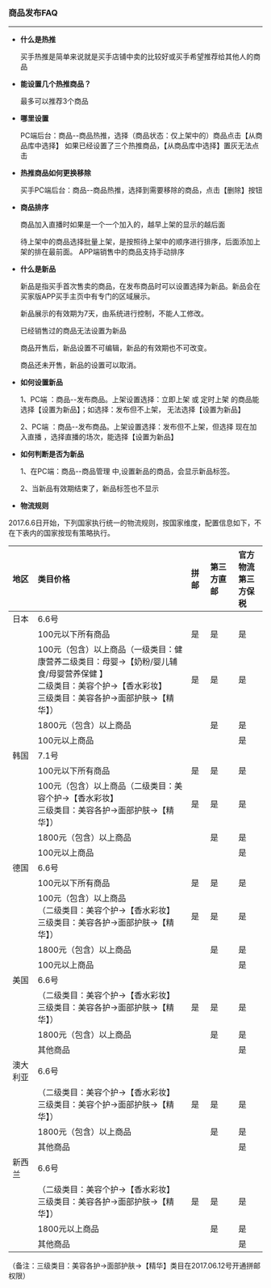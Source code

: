 ### 商品发布FAQ

---

* **什么是热推**

  买手热推是简单来说就是买手店铺中卖的比较好或买手希望推荐给其他人的商品

* **能设置几个热推商品？**

  最多可以推荐3个商品

* **哪里设置**

  PC端后台：商品--商品热推，选择（商品状态：仅上架中的）商品点击【从商品库中选择】 如果已经设置了三个热推商品，【从商品库中选择】置灰无法点击

* **热推商品如何更换移除**

  买手PC端后台：商品--商品热推，选择到需要移除的商品，点击【删除】按钮

* **商品排序**

  商品加入直播时如果是一个一个加入的，越早上架的显示的越后面

  待上架中的商品选择批量上架，是按照待上架中的顺序进行排序，后面添加上架的排在最前面。 APP端销售中的商品支持手动排序

* **什么是新品**

  新品是指买手首次售卖的商品，在发布商品时可以设置选择为新品。新品会在买家版APP买手主页中有专门的区域展示。

  新品展示的有效期为7天，由系统进行控制，不能人工修改。

  已经销售过的商品无法设置为新品

  商品开售后，新品设置不可编辑，新品的有效期也不可改变。

  商品还未开售，新品的设置可以取消。

* **如何设置新品**

  1、PC端 ：商品--发布商品。上架设置选择：立即上架 或 定时上架 的商品能选择【设置为新品】；如选择：发布但不上架， 无法选择【设置为新品】

  2、PC端 ：商品--发布商品。上架设置选择：发布但不上架，但选择 现在加入直播 ，选择直播的场次，能选择【设置为新品】

* **如何判断是否为新品**

  1、在PC端：商品--商品管理 中,设置新品的商品，会显示新品标签。

  2、当新品有效期结束了，新品标签也不显示

* **物流规则**

2017.6.6日开始，下列国家执行统一的物流规则，按国家维度，配置信息如下，不在下表内的国家按现有策略执行。

| 地区 | 类目价格 | 拼邮 | 第三方直邮 | 官方物流<br>第三方保税 |
| :--- | :--- | :--- | :--- | :--- |
| 日本 | 6.6号 |  |  |  |
|  | 100元以下所有商品 | 是 | 是 | 是 |
|  | 100元（包含）以上商品（一级类目：健康营养二级类目：母婴-&gt;【奶粉/婴儿辅食/母婴营养保健 】<br>二级类目：美容个护-&gt;【香水彩妆】<br>三级类目：美容各护-&gt;面部护肤-&gt;【精华】） | 是 | 是 | 是 |
|  | 1800元（包含）以上商品 |  | 是 | 是 |
|  | 100元以上商品 |  |  | 是 |
| 韩国 | 7.1号 |  |  |  |
|  | 100元以下所有商品 | 是 | 是 | 是 |
|  | 100元（包含）以上商品（二级类目：美容个护-&gt;【香水彩妆】<br>三级类目：美容各护-&gt;面部护肤-&gt;【精华】） | 是 | 是 | 是 |
|  | 1800元（包含）以上商品 |  | 是 | 是 |
|  | 100元以上商品 |  |  | 是 |
| 德国 | 6.6号 |  |  |  |
|  | 100元以下所有商品 | 是 | 是 | 是 |
|  | 100元（包含）以上商品<br>（二级类目：美容个护-&gt;【香水彩妆】<br>三级类目：美容各护-&gt;面部护肤-&gt;【精华】） | 是 | 是 | 是 |
|  | 1800元（包含）以上商品 |  | 是 | 是 |
|  | 100元以上商品 |  |  | 是 |
| 美国 | 6.6号 |  |  |  |
|  | （二级类目：美容个护-&gt;【香水彩妆】<br>三级类目：美容各护-&gt;面部护肤-&gt;【精华】） | 是 | 是 | 是 |
|  | 1800元（包含）以上商品 |  | 是 | 是 |
|  | 其他商品 |  |  | 是 |
| 澳大利亚 | 6.6号 |  |  |  |
|  | （二级类目：美容个护-&gt;【香水彩妆】<br>三级类目：美容个护-&gt;面部护肤-&gt;【精华】） | 是 | 是 | 是 |
|  | 1800元（包含）以上商品 |  | 是 | 是 |
|  | 其他商品 |  |  | 是 |
| 新西兰 | 6.6号 |  |  |  |
|  | （二级类目：美容个护-&gt;【香水彩妆】<br>三级类目：美容各护-&gt;面部护肤-&gt;【精华】） | 是 | 是 | 是 |
|  | 1800元以上商品 |  | 是 | 是 |
|  | 其他商品 |  |  | 是 |

（备注：三级类目：美容各护-&gt;面部护肤-&gt;【精华】类目在2017.06.12号开通拼邮权限）


